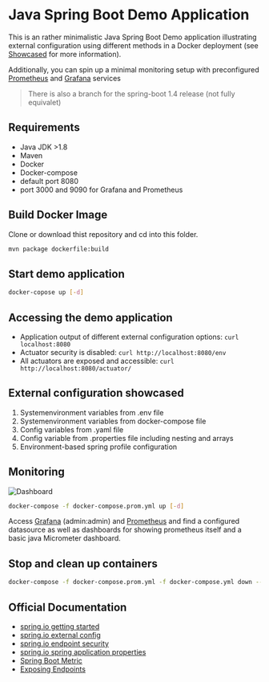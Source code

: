 # Java Spring Boot Demo Application

This is an rather minimalistic Java Spring Boot Demo application illustrating external configuration using different methods in a Docker deployment (see [Showcased](#showcased) for more information).

Additionally, you can spin up a minimal monitoring setup with preconfigured [Prometheus](https://prometheus.io/) and [Grafana](https://grafana.com/) services

> There is also a branch for the spring-boot 1.4 release (not fully equivalet)

## Requirements

- Java JDK >1.8
- Maven
- Docker
- Docker-compose
- default port 8080
- port 3000 and 9090 for Grafana and Prometheus

## Build Docker Image

Clone or download thist repository and cd into this folder.

```bash
mvn package dockerfile:build
```

## Start demo application

```bash
docker-copose up [-d]
```

## Accessing the demo application

- Application output of different external configuration options: `curl localhost:8080`
- Actuator security is disabled: `curl http://localhost:8080/env`
- All actuators are exposed and accessible: `curl http://localhost:8080/actuator/`

## External configuration showcased

1. Systemenvironment variables from .env file
2. Systemenvironment variables from docker-compose file
3. Config variables from .yaml file
4. Config variable from .properties file including nesting and arrays
5. Environment-based spring profile configuration

## Monitoring

![Dashboard](https://knowledge.rootknecht.net/user/pages/01.home/monitoring-with-prometheus/grafana.png)

```bash
docker-compose -f docker-compose.prom.yml up [-d]
```

Access [Grafana](localhost:3000) (admin:admin) and [Prometheus](localhost:9090) and find a configured datasource as well as dashboards for showing prometheus itself and a basic java Micrometer dashboard.

## Stop and clean up containers

```bash
docker-compose -f docker-compose.prom.yml -f docker-compose.yml down --remove-orphans
```

## Official Documentation

- [spring.io getting started](https://spring.io/guides/gs/spring-boot/)
- [spring.io external config](https://docs.spring.io/spring-boot/docs/current/reference/html/boot-features-external-config.html)
- [spring.io endpoint security](https://docs.spring.io/spring-boot/docs/current/reference/html/production-ready-monitoring.html)
- [spring.io spring application properties](https://docs.spring.io/spring-boot/docs/current/reference/html/common-application-properties.html)
- [Spring Boot Metric](https://spring.io/blog/2018/03/16/micrometer-spring-boot-2-s-new-application-metrics-collector)
- [Exposing Endpoints](https://docs.spring.io/spring-boot/docs/current/reference/htmlsingle/#production-ready-endpoints-exposing-endpoints)
